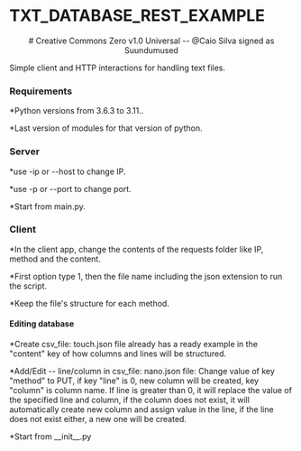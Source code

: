 # TXT_DATABASE_REST_EXAMPLE
<p align="center"># Creative Commons Zero v1.0 Universal -- @Caio Silva signed as Suundumused</p>
Simple client and HTTP interactions for handling text files.

<h3>Requirements</h2>
<p>*Python versions from 3.6.3 to 3.11..</p>
<p>*Last version of modules for that version of python.</p>
<p></p>
<h3>Server</h3>
<p>*use -ip or --host to change IP.</p>
<p>*use -p or --port to change port.</p>
<p>*Start from main.py.</p>
<p></p>
<h3>Client</h3>
<p>*In the client app, change the contents of the requests folder like IP, method and the content.</p>
<p>*First option type 1, then the file name including the json extension to run the script.</p>
<p>*Keep the file's structure for each method.</p>
<h4>Editing database</h4>
<p>*Create csv_file: touch.json file already has a ready example in the "content" key of how columns and lines will be structured.</p>
<p>*Add/Edit -- line/column in csv_file: nano.json file: Change value of key "method" to PUT, if key "line" is 0, new column will be created, key 
  "column" is column name. If line is greater than 0, it will replace the value of the specified line and column, if the column does not 
  exist, it will automatically create new column and assign value in the line, if the line does not exist either, a new one will be created.</p>
<p>*Start from __init__.py</p>
